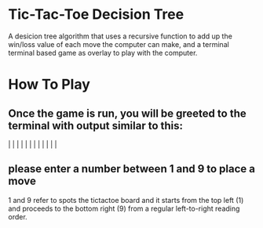 # Tic-Tac-Toe Decision Tree
A desicion tree algorithm that uses a recursive function to add up the win/loss value of each move the computer can make, and a terminal terminal based game as overlay to play with the computer.

# How To Play
Once the game is run, you will be greeted to the terminal with output similar to this:
------------------------------------------------------
  | | | |
  | | | |
  | | | |
  
  please enter a number between 1 and 9 to place a move
-------------------------------------------------------
1 and 9 refer to spots the tictactoe board and it starts from the top left (1) and proceeds to the bottom right (9) from a regular left-to-right reading order.
